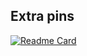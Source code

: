 ## Extra pins

[![Readme Card](https://github-readme-stats.vercel.app/api/pin/?username=andreyvlv&repo=Snake)](https://github.com/andreyvlv/Snake)
